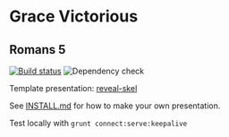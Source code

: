# Grace Victorious
## Romans 5

[![Build status](https://github.com/sermons/grace/actions/workflows/build.yml/badge.svg)](https://github.com/sermons/grace/actions/workflows/build.yml)
![Dependency check](https://img.shields.io/librariesio/github/sermons/reveal-skel)

Template presentation: [reveal-skel](https://github.com/sermons/reveal-skel)

See [INSTALL.md](INSTALL.md)
for how to make your own presentation.

Test locally with `grunt connect:serve:keepalive`
